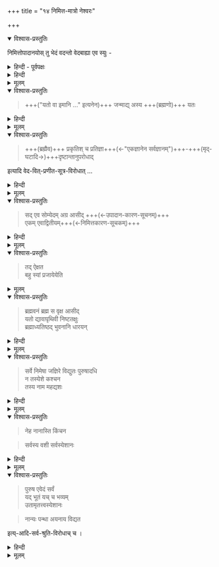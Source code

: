 +++
title = "१४ निमित्त-मात्रो नेश्वरः"

+++
<details open><summary>विश्वास-प्रस्तुतिः</summary>

निमित्तोपादानयोस् तु भेदं वदन्तो वेदबाह्या एव स्युः -  
</details>

<details><summary>हिन्दी - पूर्वपक्षः</summary>

[[२२८]]  

  
आगे शैवों ने अपने निमित्तोपादानभेद सिद्धान्त को  
इस प्रकार रक्खा कि  
हमारे मत में यह कथन प्रसिद्ध है कि  

> “उपादानं तु भगवान्  
> निमित्तं तु महेश्वरः " । 

अर्थात् जगत् का उपादानकारण श्रीमन्नारायण भगवान् है,  
निमित्तकारण शंकरजी हैं।  

उपादानकारण निमित्तकारण के आधीन रहता है।  
लोक में देखा जाता है कि  
घट आदि का उपादान  
मृत्पिण्ड निमित्तकारण कुलाल के आधीन रहता है  
इसी प्रकार जगत् के उपादान नारायण  
निमित्तकारण बनने वाले शिवजी के आधीन रहते हैं । 

इससे जगत् के उपादानकारण एवं निमित्तकारण भिन्न २ होते हैं ।  
वेदिकों ने इनमें अभेद मानकर  
अभिन्न निमित्तोपादान सिद्धान्त को स्थिर किया है  
वह ठीक नहीं ।  

जगत् उपादानकारण एवं निमित्तकारण में  
भेद मानना चाहिये । 

यह शैवों का कथन है। 

</details>


<details><summary>हिन्दी</summary>

इसके विषय में श्रीरामानुज स्वामी जी ने कहा कि  
जगत् के उपादानकारण एवं निमित्तकारण में  
भेद मानने वाले शैव  
वेदबाह्य अर्थात् अवैदिक है  
क्योंकि वेद और ब्रह्मसूत्रों में  
उपादानकारण एवं निमित्तकारण में अभेद वर्णित है ।
</details>



<details><summary>मूलम्</summary>

निमित्तोपादानयोस् तु भेदं वदन्तो वेदबाह्या एव स्युः-   
</details>


<details open><summary>विश्वास-प्रस्तुतिः</summary>

> +++("यतो वा इमानि …" इत्यनेन)+++ जन्माद्य् अस्य +++(ब्रह्मणो)+++ यतः 
</details>

<details><summary>हिन्दी</summary>

सूत्रकार ने "जन्माद्यस्य यतः " इस सूत्र से  
यह सिद्ध किया है इस जगत् के जन्म आदि का जो उपादानकारण एवं निमित्तकारण है वह ब्रह्म है ।  
इस जगत् का उपादानकारण  
सूक्ष्म चेतनाचेतनों से विशिष्ट है  
क्योंकि यही जगत् के रूप में परिणत होता है ।  

यही ब्रह्म संकल्पविशिष्ट होकर  
जगत् का निमित्तकारण भी बनता है ।+++(5)+++  
उपादानकारण को  
जो कार्यरूप में परिणत करावे  
वह निमित्तकारण बनता है ।  
इस सूत्र से सूत्रकार ने  
जगत् के उपादानकारण एवं निमित्तकारण में  
अभेद को सिद्ध किया है।  

</details>


<details><summary>मूलम्</summary>

जन्माद्यस्य यतः  
</details>


<details open><summary>विश्वास-प्रस्तुतिः</summary>

> +++(ब्रह्मैव)+++ प्रकृतिश् च प्रतिज्ञा+++(←"एकज्ञानेन सर्वज्ञानम्")+++-+++(मृद्-घटादि→)+++दृष्टान्तानुपरोधाद् 

इत्यादि वेद-वित्-प्रणीत-सूत्र-विरोधात् … 
</details>

<details><summary>हिन्दी</summary>

किंच, प्रकृत्यधिकरण में  

"प्रकृतिश्च प्रतिज्ञादृष्टान्तानुपरोधात्" 

इत्य्-आदि सूत्रों से  
सूत्रकार ने उपर्युक्त कारणों में  
ऐक्य को सिद्ध किया है।  

अर्थात् 

> एक के ज्ञान से सबका ज्ञान होने की प्रतिज्ञा  
> एवं मृत्पिण्ड आदि दृष्टान्तों का बाध न होने के लिये  
> यह मानना  
> इस जगत् का निमित्तकारण बनने वाला ब्रह्म  
> उपादानकारण भी बनता है । 

उपादानकारण ही  
कार्यरूप में परिणत होता है,  
कार्य दूसरा कोई द्रव्य नहीं है,  
उपादानकारण को समझने से  
कार्य अनायास समझ में आ जाते हैं । 

[[२२६]]  
जगत्कारण ब्रह्म को समझने से  
उसके परिणामरूप सभी कार्य विदित हो जाते हैं ।  
इस प्रतिज्ञा से  
जगत् का उपादानकारण ब्रह्म सिद्ध होता है ।  
मृत्पिण्ड दृष्टान्त के द्वारा  
यही बतलाया गया है कि  
मृत्पिण्ड को जानने से  
उससे बनने वाले घट शराव इत्यादि कार्यपदार्थ  
जाने जाते हैं ।  
यदि जगत् का निमित्तकारण दूसरा होता  
तो उपादानकारण को जानने से  
वह नहीं जाना जा सकता ।  
प्रतिज्ञा में बाधा पड़ेगी,  
तदर्थ ब्रह्म को ही निमित्तकारण भी माना जाता है ।  
यह इस सूत्र का अर्थ है। 

इससे जगत् के निमित्तकारण एवं उपादानकारण में  
अभेद सिद्ध होता है । 

निमित्तकारण एवं उपादानकारण में भेद को मानने वाला शैवसिद्धान्त  
वेदज्ञप्रवर श्री वेदव्यास जी के  
उपर्युक्त ब्रह्मसूत्रों से विरुद्ध होने के कारण  
अनादरणीय है ।  

</details>


<details><summary>मूलम्</summary>

प्रकृतिश् च प्रतिज्ञादृष्टान्तानुपरोधाद् इत्यादि वेदवित्प्रणीतसूत्रविरोधात् । 
</details>



<details open><summary>विश्वास-प्रस्तुतिः</summary>

> सद् एव सोम्येदम् अग्र आसीद् +++(←उपादान-कारण-सूचनम्)+++  
एकम् एवाद्वितीयम्+++(←निमित्तकारण-सूचकम्)+++ 
</details>

<details><summary>हिन्दी</summary>

इतना ही नहीं,  
कि उपादानकारण एवं निमित्तकारण में अभेद को सिद्ध करने वाले  
श्रुतिगणों से विरुद्ध होने से भी अनादरणीय है ।  
वे श्रुतिवचन ये हैं कि-  

(१) “सदेव सोम्येदमग्र आसीदेकमेवाद्वितीयम्" 

अर्थात् 

> यह जगत् सृष्टि के पूर्व  
> सत् ही था  
> तथा एकत्वावस्था को प्राप्त हुआ था  
> जो अब बहुत्वावस्था को प्राप्त हुआ है,  
> साथ ही दूसरे निमित्तकारण से रहित था । 

यहाँ पर सद्द्ब्रह्म की प्रलयकाल में  
एकत्वावस्था तथा सृष्टिकाल में बहुत्वावस्था सिद्ध होती है ।  
इससे ब्रह्म उपादानकारण सिद्ध होता है,  
तथा "अद्वितीयम्" पद से  
निमित्तकारण भी सिद्ध होता है ।  

</details>


<details><summary>मूलम्</summary>

> सद् एव सोम्येदम् अग्र आसीद्  
एकम् एवाद्वितीयम् 

</details>


<details open><summary>विश्वास-प्रस्तुतिः</summary>

> तद् ऐक्षत  
बहु स्यां प्रजायेयेति  
</details>

<details><summary>मूलम्</summary>

> तद् ऐक्षत  
बहु स्यां प्रजायेयेति  
</details>

<details open><summary>विश्वास-प्रस्तुतिः</summary>

> ब्रह्मवनं ब्रह्म स वृक्ष आसीद्  
यतो द्यावापृथिवी निष्टतक्षुः  
> ब्रह्माध्यतिष्ठद् भुवनानि धारयन् 

</details>

<details><summary>हिन्दी</summary>

(२) "ब्रह्म वनं ब्रह्म स वृक्ष प्रासीद्यतो द्यावापृथिवी निष्टतक्षुः । ब्रह्माध्यतिष्ठद् भुवनानि धारयन्” अर्थात् जिस प्रकार बन में रहने वाले वृक्ष को विविध स्तम्भादि के रूप में परिणत करके बढ़ई आदि शिल्पी के द्वारा गृह का निर्माण होता है उसी प्रकार ही द्यावापृथिवी इत्यादि इस सम्पूर्ण प्रपश्च का निर्माण हुआ है । यहाँ बन के समान आधारकारण बनने वाला ब्रह्म है, वृक्ष के समान उपादानकारण भी ब्रह्म है, बढ़ई के समान अधिष्ठाता निमित्तकारण भी वही ब्रह्म है जिससे गृह के समान इस प्रपञ्च का निर्माण हुआ है । इस श्रुति में ब्रह्म को सर्वविधकारण माना गया है ।  
</details>


<details><summary>मूलम्</summary>

> ब्रह्मवनं ब्रह्म स वृक्ष आसीद्  
यतो द्यावापृथिवी निष्टतक्षुः  
> ब्रह्माध्यतिष्ठद् भुवनानि धारयन् 

</details>

<details open><summary>विश्वास-प्रस्तुतिः</summary>

> सर्वे निमेषा जज्ञिरे विद्युतः पुरुषादधि  
> न तस्येशे कश्चन  
तस्य नाम महद्यशः 
</details>

<details><summary>हिन्दी</summary>

(३) सर्वे निमेषा जज्ञिरे विद्युतः पुरुषादधि ।  
न तस्येशे कश्चन तस्य नाम महद्यशः ॥  

अर्थात् विद्युत् के समान वर्णवाले कालविशिष्ट पुरुष से ये सब निमेष इत्यादि कालखण्ड उत्पन्न हुये हैं ।  
इससे कालविशिष्ट ब्रह्म का  
उपादानकारणत्व सिद्ध होता है ।  
उस पुरुष के ऊपर शासन करने वाला कोई नहीं, उसका अपार यश है । इससे उस पुरुष का निमित्तकारणत्व सिद्ध होता है क्योंकि वह दूसरे के शासन में रहने वाला नहीं । दूसरे के शासन में रहे तो कोई दूसरा ही निमित्तकारण बनता ।  

</details>



<details><summary>मूलम्</summary>

> सर्वे निमेषा जज्ञिरे विद्युतः पुरुषादधि  
> न तस्येशे कश्चन  
तस्य नाम महद्यशः 

</details>

<details open><summary>विश्वास-प्रस्तुतिः</summary>

> नेह नानास्ति किंचन 

> सर्वस्य वशी सर्वस्येशानः  

</details>

<details><summary>हिन्दी</summary>

(४) "नेह नानास्ति किंचन" "सर्वस्य वशी सर्वस्येशानः" अर्थात् यहाँ अनेक पदार्थ कुछ भी नहीं है, सव ब्रह्म का कार्य होने से ब्रह्मात्मक हैं । इससे ब्रह्म उपादानकारण सिद्ध होता है । वह ब्रह्म सबको वश में रखने वाला एवं सब पर शासन करने वाला है । इससे ब्रह्म निमित्तकारण सिद्ध होता है ।  
[[२३०]]  

</details>


<details><summary>मूलम्</summary>

> नेह नानास्ति किंचन 

> सर्वस्य वशी सर्वस्येशानः  

</details>

<details open><summary>विश्वास-प्रस्तुतिः</summary>

> पुरुष एवेदं सर्वं  
यद् भूतं यच् च भव्यम्  
उतामृतत्त्वस्येशानः 

> नान्यः पन्था अयनाय विद्यत 

इत्य्-आदि-सर्व-श्रुति-विरोधाच् च ।

</details>

<details><summary>हिन्दी</summary>

(५) "पुरुष एवेदं सर्वं यद्भूतं यच्च भव्यम् उतामृतत्वस्येशानः "  
" नान्यः पन्था अयनाय विद्यते" 

अर्थात् 

> ये वर्तमान भूत और भविष्य सभी पदार्थ पुरुष ही हैं।  
> इससे पुरुष उपादान एवं निमित्तकारण सिद्ध होता है । अर्थात् यह पुरुष मोक्ष देने वाला है । इससे पुरुष परब्रह्म मोक्षदाता सिद्ध होता है । अर्थात् जगत् का उपादान एवं निमित्तकारण बनने वाले उस पुरुष को जानने वाला ही मुक्त होता है, ब्रह्मप्राप्ति के लिये  
दूसरा मार्ग नहीं है । इन श्रुतिवाक्यों से ब्रह्म का उभयविध कारणत्व सिद्ध होता है। उपर्युक्त सूत्र एवं श्रुतियों के विरुद्ध होने के कारण उपादानकारण एवं निमित्तकारण में भेद मानने वाला शैवमत त्याज्य सिद्ध होता है ।  

</details>


<details><summary>मूलम्</summary>

> पुरुष एवेदं सर्वं  
यद् भूतं यच् च भव्यम्  
उतामृतत्त्वस्येशानः 

> नान्यः पन्था अयनाय विद्यत 

इत्यादिसर्वश्रुतिविरोधाच्च ।

</details>
